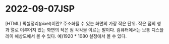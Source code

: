 # 2022-09-07JSP

[HTML]
픽셀정리(pixel)이란?
주소화될 수 있는 화면의 가장 작은 단위. 작은 점의 행과 열로 이루어져 있는 화면의 작은 점 각각을 이르는 말이다.
컴퓨터에서는 보통 디스플레이 해상도에서 볼 수 있다. 예)1920 * 1080 설정에서 볼 수 있다.